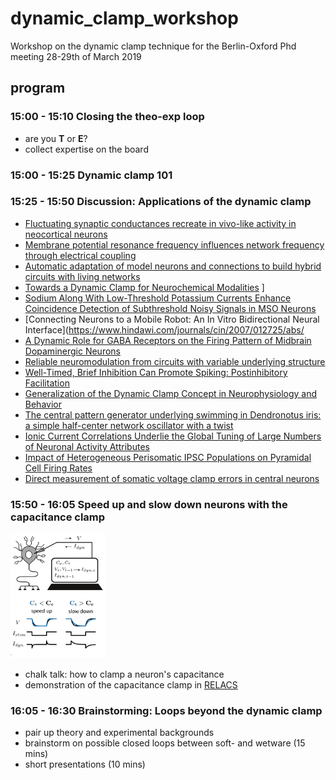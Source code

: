 # dynamic_clamp_workshop
Workshop on the dynamic clamp technique for the Berlin-Oxford Phd meeting 28-29th of March 2019


## program

### 15:00 - 15:10 Closing the theo-exp loop
* are you **T** or **E**?
* collect expertise on the board

### 15:00 - 15:25 Dynamic clamp 101

### 15:25 - 15:50 Discussion: Applications of the dynamic clamp
* [Fluctuating synaptic conductances recreate in vivo-like activity in neocortical neurons](http://www.sciencedirect.com/science/article/pii/S030645220100344X)
* [Membrane potential resonance frequency influences network frequency through electrical coupling](https://www.physiology.org/doi/pdf/10.1152/jn.00361.2016)
* [Automatic adaptation of model neurons and connections to build hybrid circuits with living networks](https://www.biorxiv.org/content/10.1101/419622v1.abstract)
* [Towards a Dynamic Clamp for Neurochemical Modalities](https://www.mdpi.com/1424-8220/15/5/10465)
]
* [Sodium Along With Low-Threshold Potassium Currents Enhance Coincidence Detection of Subthreshold Noisy Signals in MSO Neurons](https://www.physiology.org/doi/full/10.1152/jn.00717.2003)
* [Connecting Neurons to a Mobile Robot: An In Vitro Bidirectional Neural Interface](https://www.hindawi.com/journals/cin/2007/012725/abs/
* [A Dynamic Role for GABA Receptors on the Firing Pattern of Midbrain Dopaminergic Neurons](https://www.physiology.org/doi/full/10.1152/jn.00204.2010)
* [Reliable neuromodulation from circuits with variable underlying structure](https://www.pnas.org/content/106/28/11742.short)
* [Well-Timed, Brief Inhibition Can Promote Spiking: Postinhibitory Facilitation](https://www.physiology.org/doi/full/10.1152/jn.00752.2005)
* [Generalization of the Dynamic Clamp Concept in Neurophysiology and Behavior](https://journals.plos.org/plosone/article?id=10.1371/journal.pone.0040887)
* [The central pattern generator underlying swimming in Dendronotus iris: a simple half-center network oscillator with a twist](https://www.physiology.org/doi/full/10.1152/jn.00150.2016)
* [Ionic Current Correlations Underlie the Global Tuning of Large Numbers of Neuronal Activity Attributes](http://www.jneurosci.org/content/32/39/13380?utm_source=TrendMD&utm_medium=cpc&utm_campaign=JNeurosci_TrendMD_0)
* [Impact of Heterogeneous Perisomatic IPSC Populations on Pyramidal Cell Firing Rates](https://www.physiology.org/doi/full/10.1152/jn.00916.2003)
* [Direct measurement of somatic voltage clamp errors in central neurons](https://www.nature.com/articles/nn.2137)

### 15:50 - 16:05 Speed up and slow down neurons with the capacitance clamp 

<img src="images/capacitance_clamp.png" height="200vh">

* chalk talk: how to clamp a neuron's capacitance
* demonstration of the capacitance clamp in [RELACS](http://relacs.sourceforge.net/index.html)

### 16:05 - 16:30 Brainstorming: Loops beyond the dynamic clamp
* pair up theory and experimental backgrounds
* brainstorm on possible closed loops between soft- and wetware (15 mins)
* short presentations (10 mins)
